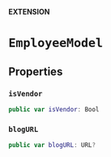 **EXTENSION**

# `EmployeeModel`

## Properties
### `isVendor`

```swift
public var isVendor: Bool
```

### `blogURL`

```swift
public var blogURL: URL?
```
